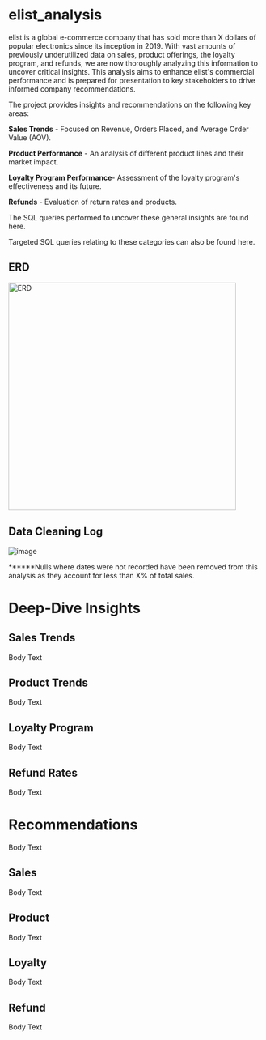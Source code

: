 # elist_analysis
elist is a global e-commerce company that has sold more than X dollars of popular electronics since its inception in 2019. With vast amounts of previously underutilized data on sales, product offerings, the loyalty program, and refunds, we are now thoroughly analyzing this information to uncover critical insights. This analysis aims to enhance elist's commercial performance and is prepared for presentation to key stakeholders to drive informed company recommendations.

The project provides insights and recommendations on the following key areas:

**Sales Trends** - Focused on Revenue, Orders Placed, and Average Order Value (AOV).

**Product Performance** - An analysis of different product lines and their market impact.

**Loyalty Program Performance**- Assessment of the loyalty program's effectiveness and its future.

**Refunds** - Evaluation of return rates and products.


The SQL queries performed to uncover these general insights are found here.

Targeted SQL queries relating to these categories can also be found here.

## ERD
<img width="450" alt="ERD" src="https://github.com/user-attachments/assets/5add595f-9347-4568-9dd6-7f7e6e8297c3">

## Data Cleaning Log

![image](https://github.com/user-attachments/assets/088d8c77-f01f-4890-b2ff-21ddb7934ecf)

******Nulls where dates were not recorded have been removed from this analysis as they account for less than X% of total sales. 

# Deep-Dive Insights

## Sales Trends 
Body Text 

## Product Trends
Body Text 

## Loyalty Program
Body Text 

## Refund Rates
Body Text 

# Recommendations
Body Text

## Sales 
Body Text

## Product 
Body Text

## Loyalty 
Body Text

## Refund 
Body Text

